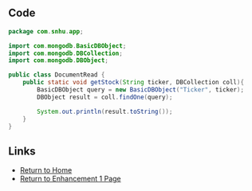 ## Code
```java
package com.snhu.app;

import com.mongodb.BasicDBObject;
import com.mongodb.DBCollection;
import com.mongodb.DBObject;

public class DocumentRead {
    public static void getStock(String ticker, DBCollection coll){
        BasicDBObject query = new BasicDBObject("Ticker", ticker);
        DBObject result = coll.findOne(query);

        System.out.println(result.toString());
    }
}
```

## Links
- [Return to Home](../../../index.md)
- [Return to Enhancement 1 Page](../../enhancement1.md)
